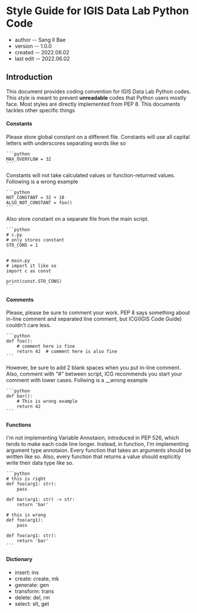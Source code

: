 # Style Guide for IGIS Data Lab Python Code

* author -- Sang Il Bae
* version -- 1.0.0
* created -- 2022.06.02
* last edit -- 2022.06.02

## Introduction

<p>

This document provides coding convention for IGIS Data Lab Python codes. This style is meant to prevent __unreadable__ codes that Python users mostly face. Most styles are directly implemented from PEP 8. This documents tackles other specific things

</p>


#### Constants

<p>

Please store global constant on a different file. Constants will use all capital letters with underscores separating words like so

    ```python
    MAX_OVERFLOW = 32
    ```

Constants will not take calculated values or function-returned values. Following is a wrong example

    ```python
    NOT_CONSTANT = 32 + 10
    ALSO_NOT_CONSTANT = foo()
    ```

Also store constant on a separate file from the main script. 

    ```python
    # c.py
    # only stores constant
    STO_CONS = 1

    
    # main.py
    # import it like so
    import c as const
    
    print(const.STO_CONS)
    ```

</p>


#### Comments

<p>

Please, please be sure to comment your work. PEP 8 says something about in-line comment and separated line comment, but ICG(IGIS Code Guide) couldn't care less.

    ```python
    def foo():
        # comment here is fine
        return 42  # comment here is also fine
    ```

However, be sure to add 2 blank spaces when you put in-line comment. Also, comment with "#" between script, ICG recommends you start your comment with lower cases. Follwing is a __wrong example

    ```python
    def bar():
        # This is wrong example
        return 42
    ```

</p>


#### Functions

<p>

I'm not implementing Variable Annotaion, introduced in PEP 526, which tends to make each code line longer. Instead, in function, I'm implementing argument type annotaion. Every function that takes an arguments should be written like so. Also, every function that returns a value should explicitly write their data type like so.

    ```python
    # this is right
    def foo(arg1: str):
        pass

    def bar(arg1: str) -> str:
        return 'bar'

    # this is wrong
    def foo(arg1):
        pass

    def foo(arg1: str):
        return 'bar'
    ```


</p>


#### Dictionary

* insert: ins
* create: create, mk
* generate: gen
* transform: trans
* delete: del, rm
* select: slt, get
